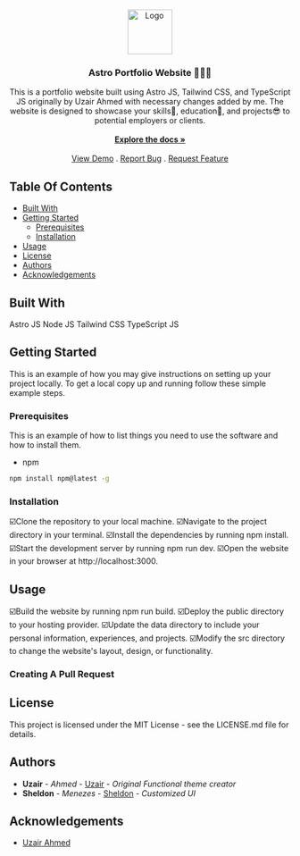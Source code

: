<br/>
<p align="center">
  <a href="https://github.com/0X5h31d0n/ 0x5h31d0n.github.io">
    <img src="https://avatars.githubusercontent.com/u/44914786?s=280&v=4" alt="Logo" width="80" height="80">
  </a>

  <h3 align="center">Astro Portfolio Website 🧑🏻‍🚀</h3>

  <p align="center">
    This is a portfolio website built using Astro JS, Tailwind CSS, and TypeScript JS originally by Uzair Ahmed with necessary changes added by me. The website is designed to showcase your skills🌟, education🎒, and projects😎 to potential employers or clients.
    <br/>
    <br/>
    <a href="https://github.com/0X5h31d0n/ 0x5h31d0n.github.io"><strong>Explore the docs »</strong></a>
    <br/>
    <br/>
    <a href="https://sheldon.is-a.dev">View Demo</a>
    .
    <a href="https://github.com/0X5h31d0n/ 0x5h31d0n.github.io/issues">Report Bug</a>
    .
    <a href="https://github.com/0X5h31d0n/ 0x5h31d0n.github.io/issues">Request Feature</a>
  </p>
</p>



## Table Of Contents

* [Built With](#built-with)
* [Getting Started](#getting-started)
  * [Prerequisites](#prerequisites)
  * [Installation](#installation)
* [Usage](#usage)
* [License](#license)
* [Authors](#authors)
* [Acknowledgements](#acknowledgements)

## Built With

Astro JS
Node JS
Tailwind CSS
TypeScript JS

## Getting Started

This is an example of how you may give instructions on setting up your project locally.
To get a local copy up and running follow these simple example steps.

### Prerequisites

This is an example of how to list things you need to use the software and how to install them.

* npm

```sh
npm install npm@latest -g
```

### Installation

☑️Clone the repository to your local machine.
☑️Navigate to the project directory in your terminal.
☑️Install the dependencies by running npm install.
☑️Start the development server by running npm run dev.
☑️Open the website in your browser at http://localhost:3000.

## Usage

☑️Build the website by running npm run build.
☑️Deploy the public directory to your hosting provider.
☑️Update the data directory to include your personal information, 
     experiences, and projects.
☑️Modify the src directory to change the website's layout, design, or functionality.

### Creating A Pull Request



## License

This project is licensed under the MIT License - see the LICENSE.md file for details.

## Authors

* **Uzair** - *Ahmed* - [Uzair](https://github.com/uzzii-21) - *Original Functional theme creator*
* **Sheldon** - *Menezes* - [Sheldon](https://github.com/0x5h31d0n) - *Customized UI*

## Acknowledgements

* [Uzair Ahmed](https://github.com/uzzii-21)
